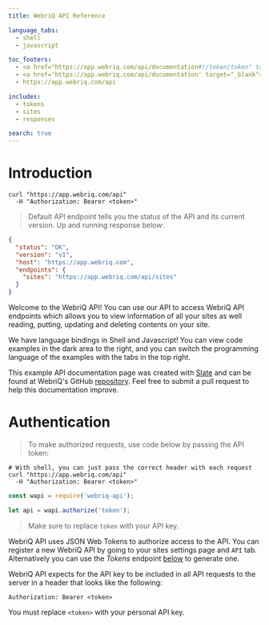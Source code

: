 ```yaml
---
title: WebriQ API Reference

language_tabs:
  - shell
  - javascript

toc_footers:
  - <a href="https://app.webriq.com/api/documentation#!/token/token" target="_blank">Get API Token</a>
  - <a href='https://app.webriq.com/api/documentation' target="_blank">Explore WebriQ API</a>
  - https://app.webriq.com/api

includes:
  - tokens
  - sites
  - responses

search: true
---
```


# Introduction

```shell
curl "https://app.webriq.com/api"
  -H "Authorization: Bearer <token>"
```

> Default API endpoint tells you the status of the API and its current version. Up and running response below:

```json
{
  "status": "OK",
  "version": "v1",
  "host": "https://app.webriq.com",
  "endpoints": {
    "sites": "https://app.webriq.com/api/sites"
  }
}
```

Welcome to the WebriQ API! You can use our API to access WebriQ API endpoints which allows you to view information of all your sites as well reading, putting, updating and deleting contents on your site.

We have language bindings in Shell and Javascript! You can view code examples in the dark area to the right, and you can switch the programming language of the examples with the tabs in the top right.

This example API documentation page was created with [Slate](https://github.com/tripit/slate) and can be found at WebriQ's GitHub [repository](https://github.com/webriq/webriq-api-docs). Feel free to submit a pull request to help this documentation improve.

# Authentication

> To make authorized requests, use code below by passing the API token:

```shell
# With shell, you can just pass the correct header with each request
curl "https://app.webriq.com/api"
  -H "Authorization: Bearer <token>"
```

```javascript
const wapi = require('webriq-api');

let api = wapi.authorize('token');
```

> Make sure to replace `token` with your API key.

WebriQ API uses JSON Web Tokens to authorize access to the API. You can register a new WebriQ API by going to your sites settings page and `API` tab. Alternatively you can use the *Tokens* endpoint [below](#get-a-token) to generate one.

WebriQ API expects for the API key to be included in all API requests to the server in a header that looks like the following:

`Authorization: Bearer <token>`

<aside class="notice">
You must replace <code>&lt;token&gt;</code> with your personal API key.
</aside>
